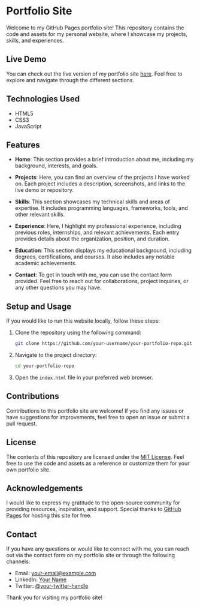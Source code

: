 # Portfolio Site

Welcome to my GitHub Pages portfolio site! This repository contains the code and assets for my personal website, where I showcase my projects, skills, and experiences.

## Live Demo

You can check out the live version of my portfolio site [here](https://your-portfolio-url.github.io). Feel free to explore and navigate through the different sections.

## Technologies Used

- HTML5
- CSS3
- JavaScript

## Features

- **Home**: This section provides a brief introduction about me, including my background, interests, and goals.

- **Projects**: Here, you can find an overview of the projects I have worked on. Each project includes a description, screenshots, and links to the live demo or repository.

- **Skills**: This section showcases my technical skills and areas of expertise. It includes programming languages, frameworks, tools, and other relevant skills.

- **Experience**: Here, I highlight my professional experience, including previous roles, internships, and relevant achievements. Each entry provides details about the organization, position, and duration.

- **Education**: This section displays my educational background, including degrees, certifications, and courses. It also includes any notable academic achievements.

- **Contact**: To get in touch with me, you can use the contact form provided. Feel free to reach out for collaborations, project inquiries, or any other questions you may have.

## Setup and Usage

If you would like to run this website locally, follow these steps:

1. Clone the repository using the following command:

   ```bash
   git clone https://github.com/your-username/your-portfolio-repo.git
   ```

2. Navigate to the project directory:

   ```bash
   cd your-portfolio-repo
   ```

3. Open the `index.html` file in your preferred web browser.

## Contributions

Contributions to this portfolio site are welcome! If you find any issues or have suggestions for improvements, feel free to open an issue or submit a pull request.

## License

The contents of this repository are licensed under the [MIT License](LICENSE). Feel free to use the code and assets as a reference or customize them for your own portfolio site.

## Acknowledgements

I would like to express my gratitude to the open-source community for providing resources, inspiration, and support. Special thanks to [GitHub Pages](https://pages.github.com) for hosting this site for free.

## Contact

If you have any questions or would like to connect with me, you can reach out via the contact form on my portfolio site or through the following channels:

- Email: [your-email@example.com](mailto:your-email@example.com)
- LinkedIn: [Your Name](https://www.linkedin.com/in/your-name)
- Twitter: [@your-twitter-handle](https://twitter.com/your-twitter-handle)

Thank you for visiting my portfolio site!